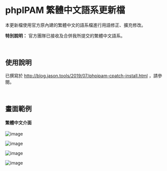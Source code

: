 # phpIPAM 繁體中文語系更新檔

本更新檔使用官方原內建的繁體中文的語系檔進行用語修正、擴充修改。    
  
**特別說明：** 官方團隊已接收及合併我所提交的繁體中文語系。

&nbsp;&nbsp;
&nbsp;&nbsp;

## 使用說明
已撰寫於 http://blog.jason.tools/2019/07/phpipam-cpatch-install.html ，請參閱。
  
&nbsp;&nbsp;
&nbsp;&nbsp;  
    
    
## 畫面範例


#### 繁體中文介面  
  
  
![image](https://raw.githubusercontent.com/jasoncheng7115/phpipam-cpatch/master/images/%E8%B3%87%E8%A8%8A%E7%9C%8B%E6%9D%BF.png)  
  
![image](https://raw.githubusercontent.com/jasoncheng7115/phpipam-cpatch/master/images/%E6%A9%9F%E6%9E%B6%E9%85%8D%E7%BD%AE.png)    
  
![image](https://raw.githubusercontent.com/jasoncheng7115/phpipam-cpatch/master/images/%E5%AD%90%E7%B6%B2%E8%B7%AF%E7%B4%B0%E7%AF%801.png)
  
![image](https://raw.githubusercontent.com/jasoncheng7115/phpipam-cpatch/master/images/%E5%AD%90%E7%B6%B2%E8%B7%AF%E7%B4%B0%E7%AF%802.png)
